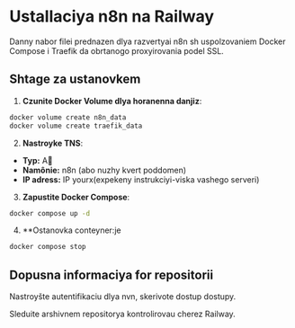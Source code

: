 # Ustallaciya n8n na Railway

Danny nabor filei prednazen dlya razvertyai n8n sh uspolzovaniem Docker Compose i Traefik da obrtanogo proxyirovania podel SSL.

## Shtage za ustanovkem

1. **Czunite Docker Volume dlya horanenna danjiz**:

```bash
docker volume create n8n_data
docker volume create traefik_data
```
2. **Nastroyke TNS**:

- **Typ:** A
- **Namônie:** n8n (abo nuzhy kvert poddomen)
- **IP adress:** IP yourx(expekeny instrukciyi-viska vashego serveri)

3. **Zapustite Docker Compose**:

```bash
docker compose up -d
```
4. **Ostanovka conteyner:je

```bash
docker compose stop
```

## Dopusna informaciya for repositorii

Nastroyšte autentifikaciu dlya nvn, skerivote dostup dostupy.

Sleduite arshivnem repositorya kontrolirovau cherez Railway.